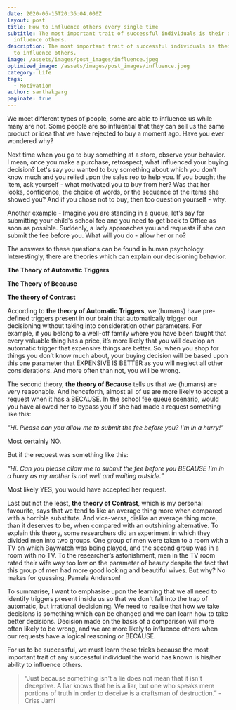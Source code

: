 ```yaml
---
date: 2020-06-15T20:36:04.000Z
layout: post
title: How to influence others every single time
subtitle: The most important trait of successful individuals is their ability to
  influence others.
description: The most important trait of successful individuals is their ability
  to influence others.
image: /assets/images/post_images/influence.jpeg
optimized_image: /assets/images/post_images/influence.jpeg
category: Life
tags:
  - Motivation
author: sarthakgarg
paginate: true
---
```

We meet different types of people, some are able to influence us while many are not. Some people are so influential that they can sell us the same product or idea that we have rejected to buy a moment ago. Have you ever wondered why?

Next time when you go to buy something at a store, observe your behavior. I mean, once you make a purchase, retrospect, what influenced your buying decision? Let's say you wanted to buy something about which you don’t know much and you relied upon the sales rep to help you. If you bought the item, ask yourself - what motivated you to buy from her? Was that her looks, confidence, the choice of words, or the sequence of the items she showed you? And if you chose not to buy, then too question yourself - why. 

Another example - Imagine you are standing in a queue, let’s say for submitting your child's school fee and you need to get back to Office as soon as possible. Suddenly, a lady approaches you and requests if she can submit the fee before you. What will you do - allow her or no?

The answers to these questions can be found in human psychology. Interestingly, there are theories which can explain our decisioning behavior. 

**The Theory of Automatic Triggers** 

**The Theory of Because** 

**The theory of Contrast** 

According to **the theory of Automatic Triggers**, we (humans) have pre-defined triggers present in our brain that automatically trigger our decisioning without taking into consideration other parameters. For example, if you belong to a well-off family where you have been taught that every valuable thing has a price, it’s more likely that you will develop an automatic trigger that expensive things are better. So, when you shop for things you don’t know much about, your buying decision will be based upon this one parameter that EXPENSIVE IS BETTER as you will neglect all other considerations. And more often than not, you will be wrong.

The second theory, **the theory of Because** tells us that we (humans) are very reasonable. And henceforth, almost all of us are more likely to accept a request when it has a BECAUSE. In the school fee queue scenario, would you have allowed her to bypass you if she had made a request something like this:  

*"Hi. Please can you allow me to submit the fee before you? I'm in a hurry!"* 

Most certainly NO. 

But if the request was something like this:

*“Hi. Can you please allow me to submit the fee before you BECAUSE I'm in a hurry as my mother is not well and waiting outside.”* 

Most likely YES, you would have accepted her request.

Last but not the least, **the theory of Contrast**, which is my personal favourite, says that we tend to like an average thing more when compared with a horrible substitute. And vice-versa, dislike an average thing more, than it deserves to be, when compared with an outshining alternative. To explain this theory, some researchers did an experiment in which they divided men into two groups. One group of men were taken to a room with a TV on which Baywatch was being played, and the second group was in a room with no TV. To the researcher’s astonishment, men in the TV room rated their wife way too low on the parameter of beauty despite the fact that this group of men had more good looking and beautiful wives. But why? No makes for guessing, Pamela Anderson!

To summarise, I want to emphasise upon the learning that we all need to identify triggers present inside us so that we don't fall into the trap of automatic, but irrational decisioning. We need to realise that how we take decisions is something which can be changed and we can learn how to take better decisions. Decision made on the basis of a comparison will more often likely to be wrong, and we are more likely to influence others when our requests have a logical reasoning or BECAUSE.

For us to be successful, we must learn these tricks because the most important trait of any successful individual the world has known is his/her ability to influence others.

> “Just because something isn't a lie does not mean that it isn't deceptive. A liar knows that he is a liar, but one who speaks mere portions of truth in order to deceive is a craftsman of destruction.” - Criss Jami
